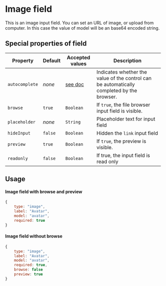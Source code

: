 # Image field
This is an image input field. You can set an URL of image, or upload from computer. In this case the value of model will be an base64 encoded string.

## Special properties of field

Property      | Default  | Accepted values | Description
------------- | -------- | --------------- | -----------
`autocomplete` | _none_   | [see doc](https://html.spec.whatwg.org/multipage/forms.html#autofill)        | Indicates whether the value of the control can be automatically completed by the browser.
`browse`      | `true`   | `Boolean`       | If `true`, the file browser input field is visible.
`placeholder` | _none_   | `String` 	   | Placeholder text for input field
`hideInput`   | `false`  | `Boolean` 	   | Hidden the `link` input field
`preview`     | `true`   | `Boolean`       | If `true`, the preview is visible.
`readonly`    | `false`  | `Boolean` 	   | If true, the input field is read only

## Usage
#### Image field with browse and preview
```js
{
    type: "image",
    label: "Avatar",
    model: "avatar",
    required: true
}
```
#### Image field without browse
```js
{
    type: "image",
    label: "Avatar",
    model: "avatar",
    required: true,
    browse: false
    preview: true
}
```
